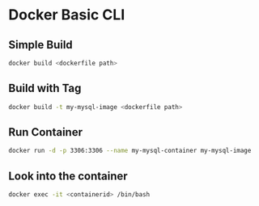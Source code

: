 # Docker Basic CLI

## Simple Build
```bash
docker build <dockerfile path>
```

## Build with Tag
```bash
docker build -t my-mysql-image <dockerfile path>
```

## Run Container
```bash
docker run -d -p 3306:3306 --name my-mysql-container my-mysql-image
```

## Look into the container
```bash
docker exec -it <containerid> /bin/bash
```